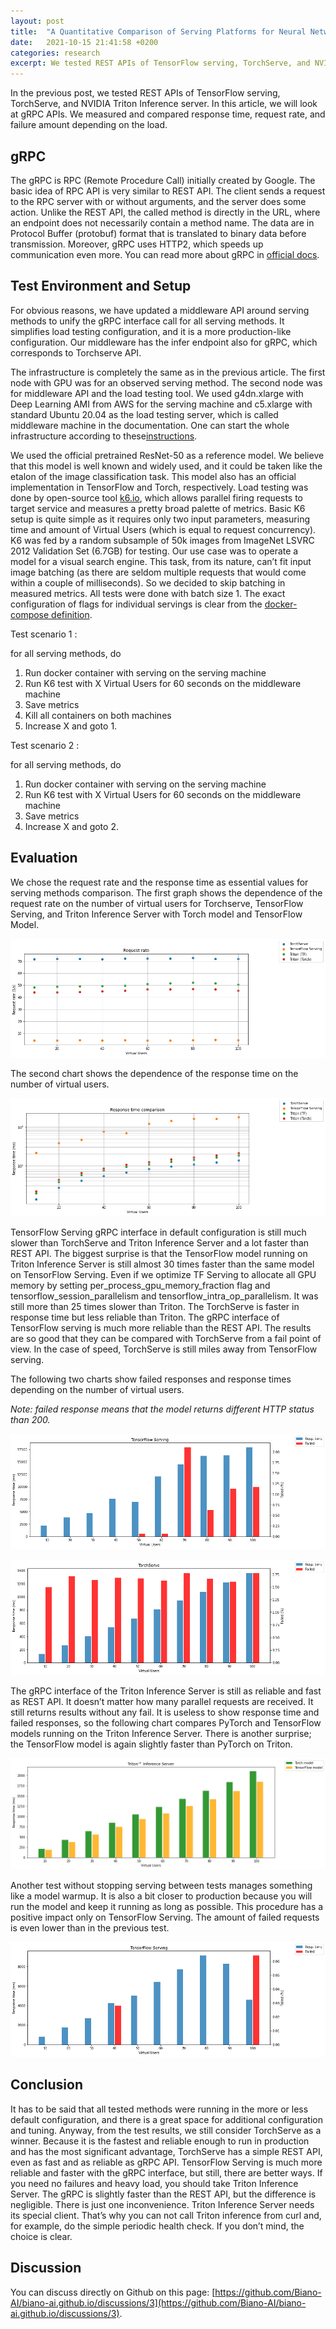```yaml
---
layout: post
title:  "A Quantitative Comparison of Serving Platforms for Neural Networks, part 2"
date:   2021-10-15 21:41:58 +0200
categories: research
excerpt: We tested REST APIs of TensorFlow serving, TorchServe, and NVIDIA Triton Inference server [in the previous post]({% post_url 2021-08-16-quantitative-comparison-of-serving-platforms-for-neural-networks %}). In this article, we will look at gRPC APIs. We measured and compared response time, request rate, and failure amount depending on the load.
---
```

In the previous post, we tested REST APIs of TensorFlow serving, TorchServe, and NVIDIA Triton Inference server. In this article, we will look at gRPC APIs. We measured and compared response time, request rate, and failure amount depending on the load.

## gRPC
The gRPC is RPC (Remote Procedure Call) initially created by Google. The basic idea of RPC API is very similar to REST API. The client sends a request to the RPC server with or without arguments, and the server does some action. Unlike the REST API, the called method is directly in the URL, where an endpoint does not necessarily contain a method name. The data are in Protocol Buffer (protobuf) format that is translated to binary data before transmission. Moreover, gRPC uses HTTP2, which speeds up communication even more. You can read more about gRPC in [official docs](https://grpc.io).


## Test Environment and Setup
For obvious reasons, we have updated a middleware API around serving methods to unify the gRPC interface call for all serving methods. It simplifies load testing configuration, and it is a more production-like configuration. Our middleware has the infer endpoint also for gRPC, which corresponds to Torchserve API.

The infrastructure is completely the same as in the previous article. The first node with GPU was for an observed serving method. The second node was for middleware API and the load testing tool. We used g4dn.xlarge with Deep Learning AMI from AWS for the serving machine and c5.xlarge with standard Ubuntu 20.04 as the load testing server, which is called middleware machine in the documentation. One can start the whole infrastructure according to these[instructions](https://github.com/Biano-AI/serving-compare-middleware/blob/master/docs/AWS_SETUP.md).

We used the official pretrained ResNet-50 as a reference model. We believe that this model is well known and widely used, and it could be taken like the etalon of the image classification task. This model also has an official implementation in TensorFlow and Torch, respectively. Load testing was done by open-source tool [k6.io][k6-docs], which allows parallel firing requests to target service and measures a pretty broad palette of metrics. Basic K6 setup is quite simple as it requires only two input parameters, measuring time and amount of Virtual Users (which is equal to request concurrency). 
K6 was fed by a random subsample of 50k images from ImageNet LSVRC 2012 Validation Set (6.7GB) for testing. Our use case was to operate a model for a visual search engine. This task, from its nature, can’t fit input image batching (as there are seldom multiple requests that would come within a couple of milliseconds). So we decided to skip batching in measured metrics. All tests were done with batch size 1. The exact configuration of flags for individual servings is clear from the [docker-compose definition][scm-docker].

Test scenario 1 : 

for all serving methods, do 
1. Run docker container with serving on the serving machine
2. Run K6 test with X Virtual Users for 60 seconds on the middleware machine
3. Save metrics
4. Kill all containers on both machines
5. Increase X and goto 1.


Test scenario 2 : 

for all serving methods, do 
1. Run docker container with serving on the serving machine
2. Run K6 test with X Virtual Users for 60 seconds on the middleware machine
3. Save metrics
4. Increase X and goto 2.

## Evaluation

We chose the request rate and the response time as essential values for serving methods comparison. The first graph shows the dependence of the request rate on the number of virtual users for Torchserve, TensorFlow Serving, and Triton Inference Server with Torch model and TensorFlow Model.

![Request Rate](/assets/2021-10-15-serving-comparison-grpc/request_rate.png)

The second chart shows the dependence of the response time on the number of virtual users.

![Response time](/assets/2021-10-15-serving-comparison-grpc/response_time.png)

TensorFlow Serving gRPC interface in default configuration is still much slower than TorchServe and Triton Inference Server and a lot faster than REST API. The biggest surprise is that the TensorFlow model running on Triton Inference Server is still almost 30 times faster than the same model on TensorFlow Serving. Even if we optimize TF Serving to allocate all GPU memory by setting per_process_gpu_memory_fraction flag and tensorflow_session_parallelism and tensorflow_intra_op_parallelism. It was still more than 25 times slower than Triton. The TorchServe is faster in response time but less reliable than Triton. The gRPC interface of TensorFlow serving is much more reliable than the REST API. The results are so good that they can be compared with TorchServe from a fail point of view. In the case of speed, TorchServe is still miles away from TensorFlow serving.


The following two charts show failed responses and response times depending on the number of virtual users.

_Note: failed response means that the model returns different HTTP status than 200._

![TensrFlow Serving](/assets/2021-10-15-serving-comparison-grpc/tf_serving.png)

![TorchServe](/assets/2021-10-15-serving-comparison-grpc/torchserve.png)

The gRPC interface of the Triton Inference Server is still as reliable and fast as REST API. It doesn’t matter how many parallel requests are received. It still returns results without any fail. It is useless to show response time and failed responses, so the following chart compares PyTorch and TensorFlow models running on the Triton Inference Server. There is another surprise; the TensorFlow model is again slightly faster than PyTorch on Triton.

![Triton Inference Server](/assets/2021-10-15-serving-comparison-grpc/triton.png)

Another test without stopping serving between tests manages something like a model warmup. It is also a bit closer to production because you will run the model and keep it running as long as possible. This procedure has a positive impact only on TensorFlow Serving. The amount of failed requests is even lower than in the previous test.

![TensorFlow Serving warmup](/assets/2021-10-15-serving-comparison-grpc/warmuptf_serving.png)

## Conclusion

It has to be said that all tested methods were running in the more or less default configuration, and there is a great space for additional configuration and tuning. Anyway, from the test results, we still consider TorchServe as a winner. Because it is the fastest and reliable enough to run in production and has the most significant advantage, TorchServe has a simple REST API, even as fast and as reliable as gRPC API. TensorFlow Serving is much more reliable and faster with the gRPC interface, but still, there are better ways. If you need no failures and heavy load, you should take Triton Inference Server. The gRPC is slightly faster than the REST API, but the difference is negligible. There is just one inconvenience. Triton Inference Server needs its special client. That’s why you can not call Triton inference from curl and, for example, do the simple periodic health check. If you don’t mind, the choice is clear.

## Discussion

You can discuss directly on Github on this page: [https://github.com/Biano-AI/biano-ai.github.io/discussions/3](https://github.com/Biano-AI/biano-ai.github.io/discussions/3).

[ts-docs]: https://pytorch.org/serve/
[tfserving-docs]: https://www.tensorflow.org/tfx/guide/serving
[triton-docs]: https://developer.nvidia.com/nvidia-triton-inference-server
[mms-docs]: https://github.com/awslabs/multi-model-server
[bento-docs]: https://www.bentoml.ai/
[cortex-docs]: https://www.cortex.dev/ 
[triton-client]: https://github.com/triton-inference-server/client
[aws-setup]: https://github.com/Biano-AI/serving-compare-middleware/blob/master/docs/AWS_SETUP.md
[scm-docker]: https://github.com/Biano-AI/serving-compare-middleware/blob/master/docker-compose.test.yml
[k6-docs]: https://k6.io/docs/
